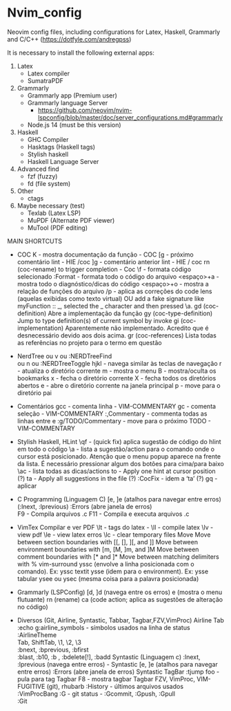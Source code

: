 # Nvim_config
Neovim config files, including configurations for Latex, Haskell, Grammarly and C/C++
(https://dotfyle.com/andregpss)

It is necessary to install the following external apps:

1. Latex 
   - Latex compiler
   - SumatraPDF
2. Grammarly
   - Grammarly app (Premium user)
   - Grammarly language Server 
     - https://github.com/neovim/nvim-lspconfig/blob/master/doc/server_configurations.md#grammarly
   - Node.js 14 (must be this version)
3. Haskell
   - GHC Compiler
   - Hasktags (Haskell tags)
   - Stylish haskell 
   - Haskell Language Server
4. Advanced find
   - fzf (fuzzy)
   - fd (file system)
5. Other
    - ctags
6. Maybe necessary (test)
   - Texlab (Latex LSP)
   - MuPDF (Alternate PDF viewer)
   - MuTool (PDF editing)

MAIN SHORTCUTS

- COC
K - mostra documentação da função 	- COC
[g - próximo comentário lint		- HIE /coc
]g - comentário anterior lint		- HIE / coc
<leader>rn (coc-rename)
<c-space> to trigger completion - Coc
\f - formata código selecionado
:Format - formata todo o código do arquivo
<espaço>+a - mostra todo o diagnóstico/dicas do código 
<espaço>+o - mostra a relação de funções do arquivo
/p - aplica as correções do code lens (aquelas exibidas como texto virtual)
	OU add a fake signature like myFunction :: _, selected the _ character and then pressed \a.
gd (coc-definition)	
Abre a implementação da função
gy (coc-type-definition) 
Jump to type definition(s) of current symbol by invoke
gi (coc-implementation) 
Aparentemente não implementado. Acredito que é desnecessário devido aos dois acima.
gr (coc-references)	
Lista todas as referências no projeto para o termo em questão

- NerdTree
<F2> ou <Leader>v ou :NERDTreeFind	 
<F3> ou <Leader>n ou :NERDTreeToggle
hjkl - navega similar às teclas de navegação
r - atualiza o diretório corrente
m - mostra o menu
B - mostra/oculta os bookmarks
x - fecha o diretório corrente
X - fecha todos os diretórios abertos
e - abre o diretório corrente na janela principal
p - move para o diretório pai

- Comentários
gcc - comenta linha				- VIM-COMMENTARY
gc - comenta seleção				- VIM-COMMENTARY
:<inicio>,<fim>Commentary - commenta todas as linhas entre <inicio> e <fim>
:g/TODO/Commentary - move para o próximo TODO - VIM-COMMENTARY

- Stylish Haskell, HLint 
\qf - (quick fix) aplica sugestão de código do hlint em todo o código
\a - lista a sugestão/action para o comando onde o cursor está posicionado. Atenção que o menu popup aparece na frente da lista. É necessário pressionar algum dos botões para cima/para baixo
\ac - lista todas as dicas/actions
to - Apply one hint at cursor position (?)
ta - Apply all suggestions in the file (?)
:CocFix - idem a ‘ta’ (?)
<leader>gq - aplicar

- C Programming (Linguagem C)
[e, ]e (atalhos para navegar entre erros) (:lnext, :lprevious)
:Errors (abre janela de erros)	
F9 - Compila arquivos .c
F11 - Compila e executa arquivos .c

- VimTex
Compilar e ver PDF
\lt - tags do latex	-
\ll - compile latex
\lv - view pdf
\le - view latex erros
\lc - clear temporary files
Move
Move between section boundaries with [[, [], ][, and ]]
Move between environment boundaries with [m, [M, ]m, and ]M
Move between comment boundaries with [* and ]*
Move between matching delimiters with %
vim-surround
yssc <digitar comando> (envolve a linha posicionada com o comando). Ex: yssc textit
ysse <digitar environment> (idem para o environment). Ex: ysse tabular
ysee ou ysec (mesma coisa para a palavra posicionada)

- Grammarly (LSPConfig)
[d, ]d (navega entre os erros)
<space> e (mostra o menu flutuante)
<space> rn (rename)
<space> ca (code action; aplica as sugestões de alteração no código)

- Diversos (Git, Airline, Syntastic, Tabbar, Tagbar,FZV,VimProc)
Airline Tab
:echo g:airline_symbols - símbolos usados na linha de status
:AirlineTheme <theme>			
Tab, ShiftTab, \1, \2, \3			
:bnext, :bprevious, :bfirst			
:blast, :b10, :b <buffer-name>, :bdelete[!], :badd
Syntastic (Linguagem c)
:lnext, :lprevious (navega entre erros) - 	Syntastic
[e, ]e (atalhos para navegar entre erros)
:Errors (abre janela de erros)			Syntastic
TagBar
:tjump foo<tab>	- pula para tag		Tagbar
F8 - mostra tagbar				Tagbar
FZV, VimProc, VIM-FUGITIVE (git), rhubarb
:History - últimos arquivos usados		
:VimProcBang <comando do SO em uso>	
:G - git status						- 
:Gcommit, :Gpush, :Gpull				
:Git	
